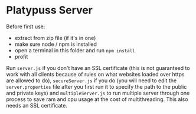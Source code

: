 # Platypuss Server

Before first use:

- extract from zip file (if it's in one)
- make sure node / npm is installed
- open a terminal in this folder and run `npm install`
- profit

Run `server.js` if you don't have an SSL certificate (this is not guaranteed
to work with all clients because of rules on what websites loaded over https
are allowed to do), `secureServer.js` if you do (you will need to edit the
`server.properties` file after you first run it to specify the path to the
public and private keys) and `multipleServer.js` to run multiple server through
one process to save ram and cpu usage at the cost of multithreading. This also
needs an SSL certificate.


